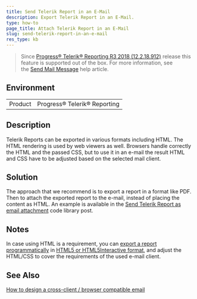 ```yaml
---
title: Send Telerik Report in an E-Mail
description: Export Telerik Report in an E-Mail.
type: how-to
page_title: Attach Telerik Report in an E-Mail
slug: send-telerik-report-in-an-e-mail
res_type: kb
---
```


> Since [Progress® Telerik® Reporting R3 2018 (12.2.18.912)](../release-history/progress-telerik-reporting-r3-2018-12-2-18-912) release this feature is supported out of the box. For more information, see the [Send Mail Message](../html5-report-viewer-send-mail) help article.

## Environment
<table>
	<tr>
		<td>Product</td>
		<td>Progress® Telerik® Reporting</td>
	</tr>
</table>
  
## Description  

Telerik Reports can be exported in various formats including HTML. The HTML rendering is used by web viewers as well. Browsers handle correctly the HTML and the passed CSS, but to use it in an e-mail the result HTML and CSS have to be adjusted based on the selected mail client.  
  
## Solution  

The approach that we recommend is to export a report in a format like PDF. Then to attach the exported report to the e-mail, instead of placing the content as HTML. An example is available in the [Send Telerik Report as email attachment](https://www.telerik.com/support/code-library/send-telerik-report-as-email-attachment) code library post.  
   
## Notes

In case using HTML is a requirement, you can [export a report programmatically](../programmatic-exporting-report) in [HTML5 or HTML5Interactive format](../configuring-rendering-extensions), and adjust the HTML/CSS to cover the requirements of the used e-mail client.

## See Also

[How to design a cross-client / browser compatible email](http://stackoverflow.com/questions/1531630/how-to-design-a-cross-client-browser-compatible-email)  
 

